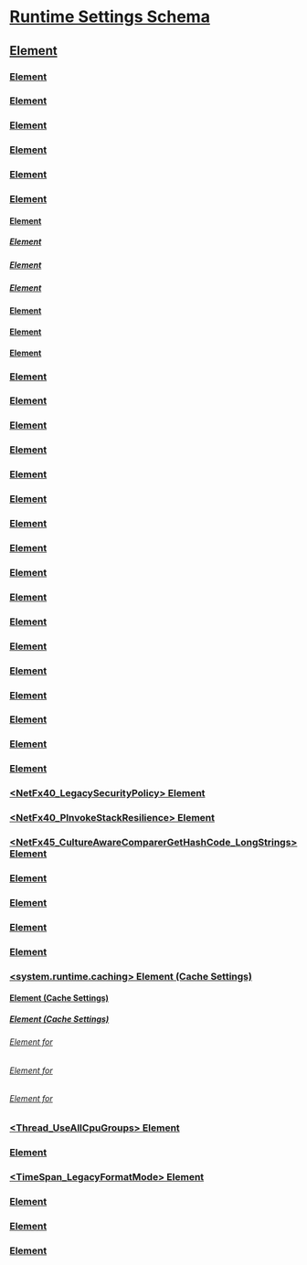 # [Runtime Settings Schema](index.md)
## [<runtime> Element](runtime-element.md)
### [<alwaysFlowImpersonationPolicy> Element](alwaysflowimpersonationpolicy-element.md)
### [<AppContextSwitchOverrides> Element](appcontextswitchoverrides-element.md)
### [<appDomainManagerAssembly> Element](appdomainmanagerassembly-element.md)
### [<appDomainManagerType> Element](appdomainmanagertype-element.md)
### [<appDomainResourceMonitoring> Element](appdomainresourcemonitoring-element.md)
### [<assemblyBinding> Element](assemblybinding-element-for-runtime.md)
#### [<dependentAssembly> Element](dependentassembly-element.md)
##### [<assemblyIdentity> Element](assemblyidentity-element-for-runtime.md)
##### [<bindingRedirect> Element](bindingredirect-element.md)
##### [<codeBase> Element](codebase-element.md)
#### [<probing> Element](probing-element.md)
#### [<publisherPolicy> Element](publisherpolicy-element.md)
#### [<qualifyAssembly> Element](qualifyassembly-element.md)
### [<bypassTrustedAppStrongNames> Element](bypasstrustedappstrongnames-element.md)
### [<CompatSortNLSVersion> Element](compatsortnlsversion-element.md)
### [<developmentMode> Element](developmentmode-element.md)
### [<disableCachingBindingFailures> Element](disablecachingbindingfailures-element.md)
### [<disableCommitThreadStack> Element](disablecommitthreadstack-element.md)
### [<disableFusionUpdatesFromADManager> Element](disablefusionupdatesfromadmanager-element.md)
### [<EnableAmPmParseAdjustment> Element](enableampmparseadjustment-element.md)
### [<enforceFIPSPolicy> Element](enforcefipspolicy-element.md)
### [<etwEnable> Element](etwenable-element.md)
### [<forcePerformanceCounterUniqueSharedMemoryReads> Element](forceperformancecounteruniquesharedmemoryreads-element.md)
### [<gcAllowVeryLargeObjects> Element](gcallowverylargeobjects-element.md)
### [<gcConcurrent> Element](gcconcurrent-element.md)
### [<GCCpuGroup> Element](gccpugroup-element.md)
### [<gcServer> Element](gcserver-element.md)
### [<generatePublisherEvidence> Element](generatepublisherevidence-element.md)
### [<legacyCorruptedStateExceptionsPolicy> Element](legacycorruptedstateexceptionspolicy-element.md)
### [<legacyImpersonationPolicy> Element](legacyimpersonationpolicy-element.md)
### [<loadFromRemoteSources>](loadfromremotesources-element.md)
### [<NetFx40_LegacySecurityPolicy> Element](netfx40-legacysecuritypolicy-element.md)
### [<NetFx40_PInvokeStackResilience> Element](netfx40-pinvokestackresilience-element.md)
### [<NetFx45_CultureAwareComparerGetHashCode_LongStrings> Element](netfx45-cultureawarecomparergethashcode-longstrings-element.md)
### [<PreferComInsteadOfManagedRemoting> Element](prefercominsteadofmanagedremoting-element.md)
### [<relativeBindForResources> Element](relativebindforresources-element.md)
### [<shadowCopyVerifyByTimestamp> Element](shadowcopyverifybytimestamp-element.md)
### [<supportPortability> Element](supportportability-element.md)
### [<system.runtime.caching> Element (Cache Settings)](system-runtime-caching-element-cache-settings.md)
#### [<memoryCache> Element (Cache Settings)](memorycache-element-cache-settings.md)
##### [<namedCaches> Element (Cache Settings)](namedcaches-element-cache-settings.md)
###### [<add> Element for <namedCaches>](add-element-for-namedcaches.md)
###### [<clear> Element for <namedCaches>](clear-element-for-namedcaches.md)
###### [<remove> Element for <namedCaches>](remove-element-for-namedcaches.md)
### [<Thread_UseAllCpuGroups> Element](thread-useallcpugroups-element.md)
### [<ThrowUnobservedTaskExceptions> Element](throwunobservedtaskexceptions-element.md)
### [<TimeSpan_LegacyFormatMode> Element](timespan-legacyformatmode-element.md)
### [<useLegacyJit> Element](uselegacyjit-element.md)
### [<UseRandomizedStringHashAlgorithm> Element](userandomizedstringhashalgorithm-element.md)
### [<UseSmallInternalThreadStacks> Element](usesmallinternalthreadstacks-element.md)
